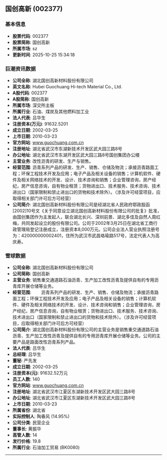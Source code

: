 ## 国创高新 (002377)

### 基本信息

- **股票代码**: 002377
- **股票简称**: 国创高新
- **所属市场**: sz
- **更新时间**: 2025-10-25 15:34:18

### 巨潮资讯数据

- **公司全称**: 湖北国创高新材料股份有限公司
- **英文名称**: Hubei Guochuang Hi-tech Material Co., Ltd.
- **A股代码**: 002377
- **A股简称**: 国创高新
- **所属市场**: 深交所主板
- **所属行业**: 石油、煤炭及其他燃料加工业
- **法人代表**: 吕华生
- **注册资本(万元)**: 91632.5201
- **成立日期**: 2002-03-25
- **上市日期**: 2010-03-23
- **官方网站**: www.guochuang.com.cn
- **注册地址**: 湖北省武汉市东湖新技术开发区武大园三路8号
- **办公地址**: 湖北省武汉市东湖开发区武大园三路8号国创集团办公楼
- **主营业务**: 改性沥青的研发、生产与销售。
- **经营范围**: 沥青系列产品的研发、生产、销售、仓储及物流；承接沥青路面工程；环保工程技术开发及应用；电子产品及相关设备的销售；计算机软件、硬件及相关网络技术的开发、设计、技术咨询和销售；企业管理咨询，房产经纪，房产信息咨询，自有物业租赁；货物进出口、技术服务、技术咨询、技术进出口（国家限制和禁止进出口的货物和技术除外）。（涉及许可经营项目，应取得相关部门许可后方可经营）
- **公司简介**: 湖北国创高新材料股份有限公司是经湖北省人民政府鄂政股函[2002]10号文《关于同意设立湖北国创高新材料股份有限公司的批复》批准，由国创集团作为主发起人，联合湖北长兴、深圳前景、湖北多佳及自然人周红梅，共同发起设立的股份有限公司。公司于2002年3月25日在湖北省工商行政管理局登记注册成立，注册资本8,000万元。公司企业法人营业执照注册号为：420000000002401，住所为武汉市武昌珞瑜路517号，法定代表人为高庆寿。

### 雪球数据

- **公司全称**: 湖北国创高新材料股份有限公司
- **公司简称**: 国创高新
- **主营业务**: 销售重交通道路石油沥青、生产加工改性沥青及提供自有的专用沥青库开展仓储等业务。
- **经营范围**: 　　沥青系列产品的研发、生产、销售、仓储及物流；承接沥青路面工程；环保工程技术开发及应用；电子产品及相关设备的销售；计算机软件、硬件及相关网络技术的开发、设计、技术咨询和销售；企业管理咨询，房产经纪，房产信息咨询，自有物业租赁；货物进出口、技术服务、技术咨询、技术进出口（国家限制和禁止进出口的货物和技术除外）。（涉及许可经营项目，应取得相关部门许可后方可经营）
- **公司简介**: 湖北国创高新材料股份有限公司的主营业务是销售重交通道路石油沥青、生产加工改性沥青及提供自有的专用沥青库开展仓储等业务。公司的主要产品是路面改性沥青系列产品。
- **法人代表**: 吕华生
- **总经理**: 吕华生
- **董秘**: 严先发
- **成立日期**: 2002-03-25
- **注册资本(元)**: 91632.52万元
- **员工人数**: 140
- **官方网站**: www.guochuang.com.cn
- **注册地址**: 湖北省武汉市江夏区东湖新技术开发区武大园三路8号
- **办公地址**: 湖北省武汉市江夏区东湖新技术开发区武大园三路8号
- **上市日期**: 2010-03-23
- **所属省份**: 湖北省
- **实际控制人**: 陶春风 (14.95%)
- **公司分类**: 民营企业
- **董事长**: 黄振华
- **高管人数**: 14
- **发行价格**: 19.8
- **所属行业**: 石油加工贸易 (BK0080)

---